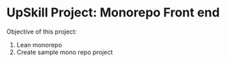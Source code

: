 # UpSkill Project: Monorepo Front end

Objective of this project: 
1. Lean monorepo
2. Create sample mono repo project
